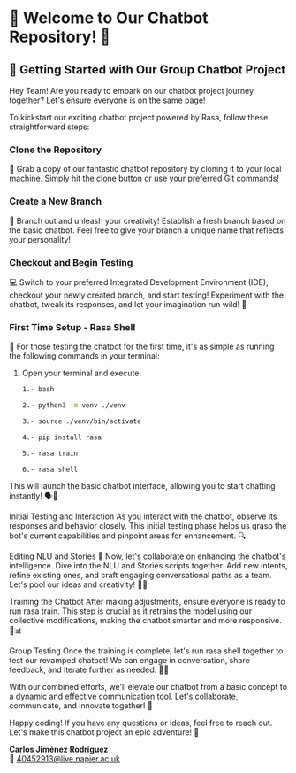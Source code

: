 # 🌟 Welcome to Our Chatbot Repository! 🌟

## 👥 Getting Started with Our Group Chatbot Project

Hey Team! Are you ready to embark on our chatbot project journey together? Let's ensure everyone is on the same page!

To kickstart our exciting chatbot project powered by Rasa, follow these straightforward steps:

### Clone the Repository
🧬 Grab a copy of our fantastic chatbot repository by cloning it to your local machine. Simply hit the clone button or use your preferred Git commands!

### Create a New Branch
🌱 Branch out and unleash your creativity! Establish a fresh branch based on the basic chatbot. Feel free to give your branch a unique name that reflects your personality!

### Checkout and Begin Testing
💻 Switch to your preferred Integrated Development Environment (IDE), checkout your newly created branch, and start testing! Experiment with the chatbot, tweak its responses, and let your imagination run wild! 🎉

### First Time Setup - Rasa Shell
🤖 For those testing the chatbot for the first time, it's as simple as running the following commands in your terminal:

1. Open your terminal and execute:
   ```bash
   1.- bash
      ```
      ```bash
   2.- python3 -m venv ./venv
     ```
    ```bash
   3.- source ./venv/bin/activate
    ```
    ```bash
   4.- pip install rasa
    ```
   ```bash
   5.- rasa train
    ```
   ```bash
   6.- rasa shell
    ```


This will launch the basic chatbot interface, allowing you to start chatting instantly! 🗣️💬

Initial Testing and Interaction
As you interact with the chatbot, observe its responses and behavior closely. This initial testing phase helps us grasp the bot's current capabilities and pinpoint areas for enhancement. 🔍

Editing NLU and Stories
📝 Now, let's collaborate on enhancing the chatbot's intelligence. Dive into the NLU and Stories scripts together. Add new intents, refine existing ones, and craft engaging conversational paths as a team. Let's pool our ideas and creativity! 🧠💡

Training the Chatbot
After making adjustments, ensure everyone is ready to run rasa train. This step is crucial as it retrains the model using our collective modifications, making the chatbot smarter and more responsive. 🚂📊

Group Testing
Once the training is complete, let's run rasa shell together to test our revamped chatbot! We can engage in conversation, share feedback, and iterate further as needed. 🚀🔄

With our combined efforts, we'll elevate our chatbot from a basic concept to a dynamic and effective communication tool. Let's collaborate, communicate, and innovate together! 💬

Happy coding! If you have any questions or ideas, feel free to reach out. Let's make this chatbot project an epic adventure! 🤖


**Carlos Jiménez Rodríguez**  
  📧 40452913@live.napier.ac.uk
